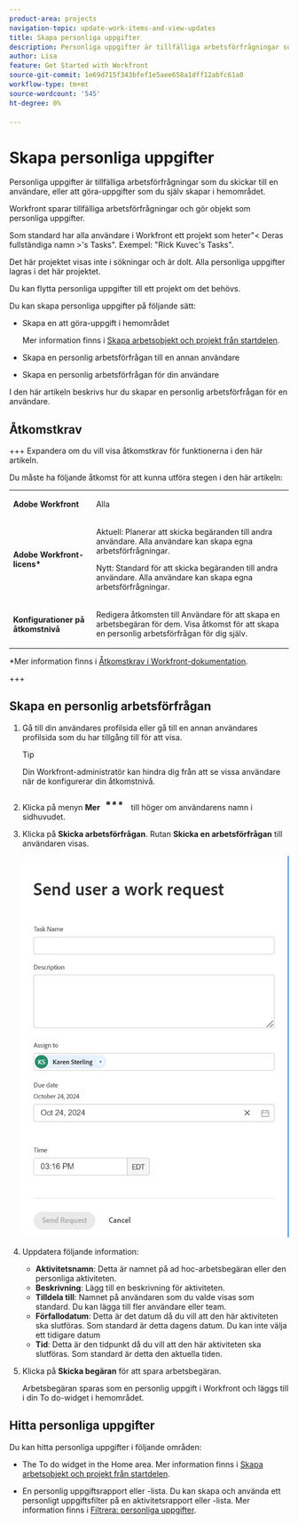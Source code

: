 ```yaml
---
product-area: projects
navigation-topic: update-work-items-and-view-updates
title: Skapa personliga uppgifter
description: Personliga uppgifter är tillfälliga arbetsförfrågningar som du skickar till en användare, eller att göra-uppgifter som du själv skapar i hemområdet. Workfront sparar tillfälliga arbetsförfrågningar och gör objekt som personliga uppgifter.
author: Lisa
feature: Get Started with Workfront
source-git-commit: 1e69d715f343bfef1e5aee658a1dff12abfc61a0
workflow-type: tm+mt
source-wordcount: '545'
ht-degree: 0%

---
```



# Skapa personliga uppgifter

<!--Audited: 10/2024-->

Personliga uppgifter är tillfälliga arbetsförfrågningar som du skickar till en användare, eller att göra-uppgifter som du själv skapar i hemområdet.

Workfront sparar tillfälliga arbetsförfrågningar och gör objekt som personliga uppgifter.

Som standard har alla användare i Workfront ett projekt som heter&quot;&lt; Deras fullständiga namn >&#39;s Tasks&quot;. Exempel: &quot;Rick Kuvec&#39;s Tasks&quot;.

Det här projektet visas inte i sökningar och är dolt. Alla personliga uppgifter lagras i det här projektet.

Du kan flytta personliga uppgifter till ett projekt om det behövs.

Du kan skapa personliga uppgifter på följande sätt:

* Skapa en att göra-uppgift i hemområdet

  Mer information finns i [Skapa arbetsobjekt och projekt från startdelen](/help/quicksilver/workfront-basics/using-home/using-the-home-area/create-work-items-in-home.md).

* Skapa en personlig arbetsförfrågan till en annan användare
* Skapa en personlig arbetsförfrågan för din användare

I den här artikeln beskrivs hur du skapar en personlig arbetsförfrågan för en användare.

## Åtkomstkrav

+++ Expandera om du vill visa åtkomstkrav för funktionerna i den här artikeln.

Du måste ha följande åtkomst för att kunna utföra stegen i den här artikeln:

<table style="table-layout:auto"> 
 <col> 
 </col> 
 <col> 
 </col> 
 <tbody> 
  <tr> 
   <td role="rowheader"><strong>Adobe Workfront</strong></td> 
   <td> <p>Alla</p> </td> 
  </tr> 
  <tr> 
   <td role="rowheader"><strong>Adobe Workfront-licens*</strong></td> 
   <td> 
   <p>Aktuell: Planerar att skicka begäranden till andra användare. Alla användare kan skapa egna arbetsförfrågningar.</p>
   <p>Nytt: Standard för att skicka begäranden till andra användare. Alla användare kan skapa egna arbetsförfrågningar.</p> 
   </td> 
  </tr> 
  <tr> 
   <td role="rowheader"><strong>Konfigurationer på åtkomstnivå</strong></td> 
   <td> <p>Redigera åtkomsten till Användare för att skapa en arbetsbegäran för dem. Visa åtkomst för att skapa en personlig arbetsförfrågan för dig själv. </p>
   </td> 
  </tr>

</tbody> 
</table>

*Mer information finns i [Åtkomstkrav i Workfront-dokumentation](/help/quicksilver/administration-and-setup/add-users/access-levels-and-object-permissions/access-level-requirements-in-documentation.md).

+++


## Skapa en personlig arbetsförfrågan

1. Gå till din användares profilsida eller gå till en annan användares profilsida som du har tillgång till för att visa.

   >[!TIP]
   >
   >Din Workfront-administratör kan hindra dig från att se vissa användare när de konfigurerar din åtkomstnivå.

1. Klicka på menyn **Mer** ![](assets/more-menu.png) till höger om användarens namn i sidhuvudet.
1. Klicka på **Skicka arbetsförfrågan**.
Rutan **Skicka en arbetsförfrågan** till användaren visas.

   ![](assets/personal-task-box.png)
1. Uppdatera följande information:

   * **Aktivitetsnamn**: Detta är namnet på ad hoc-arbetsbegäran eller den personliga aktiviteten.
   * **Beskrivning**: Lägg till en beskrivning för aktiviteten.
   * **Tilldela till**: Namnet på användaren som du valde visas som standard. Du kan lägga till fler användare eller team.
   * **Förfallodatum**: Detta är det datum då du vill att den här aktiviteten ska slutföras. Som standard är detta dagens datum. Du kan inte välja ett tidigare datum
   * **Tid**: Detta är den tidpunkt då du vill att den här aktiviteten ska slutföras. Som standard är detta den aktuella tiden.

1. Klicka på **Skicka begäran** för att spara arbetsbegäran.

   Arbetsbegäran sparas som en personlig uppgift i Workfront och läggs till i din To do-widget i hemområdet.

   <!--this last step will need to be updated when they fix this functionality and the work requests you create for others actually go to their To do widget instead of yours-->

## Hitta personliga uppgifter

Du kan hitta personliga uppgifter i följande områden:

* The To do widget in the Home area. Mer information finns i [Skapa arbetsobjekt och projekt från startdelen](/help/quicksilver/workfront-basics/using-home/using-the-home-area/create-work-items-in-home.md).

* En personlig uppgiftsrapport eller -lista. Du kan skapa och använda ett personligt uppgiftsfilter på en aktivitetsrapport eller -lista. Mer information finns i [Filtrera: personliga uppgifter](/help/quicksilver/reports-and-dashboards/reports/custom-view-filter-grouping-samples/filter-personal-tasks.md).





